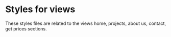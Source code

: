 # Styles for views

These styles files are related to the views 
home, projects, about us, contact, get prices sections.